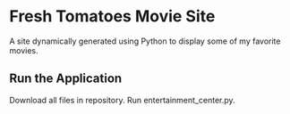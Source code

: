 # Fresh Tomatoes Movie Site

A site dynamically generated using Python to display some of my favorite movies.

## Run the Application

Download all files in repository. Run entertainment_center.py.